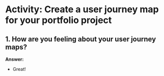 # Activity: Create a user journey map for your portfolio project

## 1. How are you feeling about your user journey maps?  
**Answer:**  
- Great!
